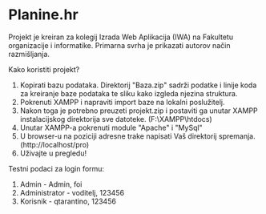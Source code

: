 # Planine.hr
 Projekt je kreiran za kolegij Izrada Web Aplikacija (IWA) na Fakultetu organizacije i informatike.
 Primarna svrha je prikazati autorov način razmišljanja.
 
 Kako koristiti projekt?
 1) Kopirati bazu podataka. Direktorij "Baza.zip" sadrži podatke i linije koda za kreiranje baze podataka te sliku kako izgleda njezina struktura.
 2) Pokrenuti XAMPP i napraviti import baze na lokalni poslužitelj.
 3) Nakon toga je potrebno preuzeti projekt.zip i postaviti ga unutar XAMPP instalacijskog direktorija sve datoteke. (F:\XAMPP\htdocs\)
 4) Unutar XAMPP-a pokrenuti module "Apache" i "MySql"
 5) U browser-u na poziciji adresne trake napisati Vaš direktorij spremanja. (http://localhost/pro)
 6) Uživajte u pregledu!

 Testni podaci za login formu:
 1) Admin - Admin, foi
 2) Administrator - voditelj, 123456
 3) Korisnik - qtarantino, 123456
 

